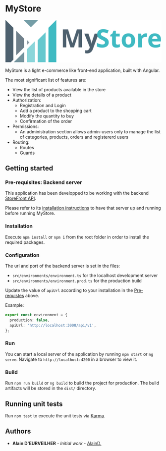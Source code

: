 # MyStore

![MyStore](https://raw.githubusercontent.com/AlainD-/my-store/master/src/assets/logo-name.svg)

MyStore is a light e-commerce like front-end application, built with Angular.

The most significant list of features are:

* View the list of products available in the store
* View the details of a product
* Authorization:
  * Registration and Login
  * Add a product to the shopping cart
  * Modify the quantity to buy
  * Confirmation of the order
* Permissions:
  * An administration section allows admin-users only to manage the list of categories, products, orders and registererd users
* Routing:
  * Routes
  * Guards

## Getting started

### Pre-requisites: Backend server

This application has been developped to be working with the backend [StoreFront API](https://github.com/AlainD-/storefront-api).

Please refer to its [installation instructions](https://github.com/AlainD-/storefront-api#installation) to have that server up and running before running MyStore.

### Installation

Execute `npm install` or `npm i` from the root folder in order to install the required packages.

### Configuration

The url and port of the backend server is set in the files:

* `src/environments/environment.ts` for the localhost development server
* `src/environments/environment.prod.ts` for the production build

Update the value of `apiUrl` according to your installation in the [Pre-requistes](https://github.com/AlainD-/my-store#pre-requisites-backend-server) above.

Example:

```typescript
export const environment = {
  production: false,
  apiUrl: 'http://localhost:3000/api/v1',
};
```

### Run

You can start a local server of the application by running `npm start` or `ng serve`.
Navigate to `http://localhost:4200` in a browser to view it.

### Build

Run `npm run build` or `ng build` to build the project for production. The build artifacts will be stored in the `dist/` directory.

## Running unit tests

Run `npm test` to execute the unit tests via [Karma](https://karma-runner.github.io).

## Authors

* **Alain D'EURVEILHER** - *Initial work* - [AlainD.](https://github.com/AlainD-)

